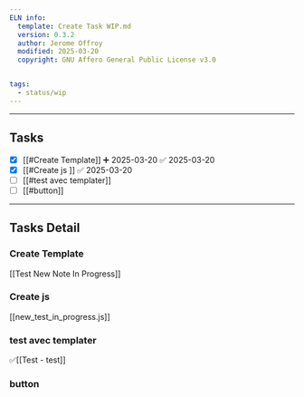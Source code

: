 ```yaml
---
ELN info:
  template: Create Task WIP.md
  version: 0.3.2
  author: Jerome Offroy
  modified: 2025-03-20
  copyright: GNU Affero General Public License v3.0


tags:
  - status/wip
---
```



---
## Tasks
- [x] [[#Create Template]] ➕ 2025-03-20 ✅ 2025-03-20
- [x] [[#Create js ]] ✅ 2025-03-20
- [ ] [[#test avec templater]] 
- [ ] [[#button]]

---

## Tasks Detail


### Create Template

[[Test New Note In Progress]]


### Create js

[[new_test_in_progress.js]]



### test avec templater

 ✅[[Test - test]]



### button





